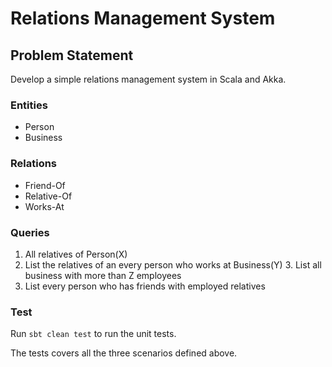 # Relations Management System

## Problem Statement
Develop a simple relations management system in Scala and Akka.

### Entities
- Person
- Business

### Relations
- Friend-Of
- Relative-Of
- Works-At

### Queries
1. All relatives of ​Person(X)
2. List the relatives of an every person who works at ​Business(Y) 3. List all business with more than ​Z​ employees
4. List every person who has friends with employed relatives


### Test

Run `sbt clean test` to run the unit tests.

The tests covers all the three scenarios defined above.
